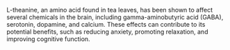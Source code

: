 L-theanine, an amino acid found in tea leaves, has been shown to affect several chemicals in the brain, including gamma-aminobutyric acid (GABA), serotonin, dopamine, and calcium. These effects can contribute to its potential benefits, such as reducing anxiety, promoting relaxation, and improving cognitive function.